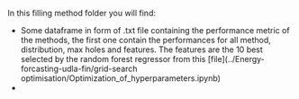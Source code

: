 In this filling method folder you will find:
* Some dataframe in form of .txt file containing the performance metric of the methods, the first one contain the performances for all method, distribution, max holes  and features. The features are the 10 best selected by the random forest regressor from this [file](../Energy-forcasting-udla-fin/grid-search optimisation/Optimization_of_hyperparameters.ipynb)
* 
